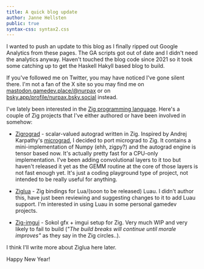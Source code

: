 ```yaml
---
title: A quick blog update
author: Janne Hellsten
public: true
syntax-css: syntax2.css
---
```


I wanted to push an update to this blog as I finally ripped out Google Analytics from these pages.  The GA scripts got out of date and I didn't need the analytics anyway.  Haven't touched the blog code since 2021 so it took some catching up to get the Haskell Hakyll based blog to build.

If you've followed me on Twitter, you may have noticed I've gone silent there.  I'm not a fan of the X site so you may find me on [mastodon.gamedev.place/@nurpax](https://mastodon.gamedev.place/@nurpax) or on [bsky.app/profile/nurpax.bsky.social](https://bsky.app/profile/nurpax.bsky.social) instead.

I've lately been interested in the [Zig programming language](https://ziglang.org/).  Here's a couple of Zig projects that I've either authored or have been involved in somehow:

- [Zigrograd](https://github.com/nurpax/zigrograd) - scalar-valued autograd written in Zig.  Inspired by Andrej Karpathy's [micrograd](https://github.com/karpathy/micrograd), I decided to port micrograd to Zig.  It contains a mini-implementation of Numpy (ehh, zigpy?) and the autograd engine is tensor based now.  It's actually pretty fast for a CPU-only implementation.  I've been adding convolutional layers to it too but haven't released it yet as the GEMM routine at the core of those layers is not fast enough yet.  It's just a coding playground type of project, not intended to be really useful for anything.

- [Ziglua](https://github.com/natecraddock/ziglua) - Zig bindings for Lua/(soon to be released) Luau.  I didn't author this, have just been reviewing and suggesting changes to it to add Luau support.  I'm interested in using Luau in some personal gamedev projects.

- [Zig-imgui](https://github.com/nurpax/zig-imgui) - Sokol gfx + imgui setup for Zig.  Very much WIP and very likely to fail to build (_"The build breaks will continue until morale improves"_ as they say in the Zig circles..).

I think I'll write more about Ziglua here later.

Happy New Year!
